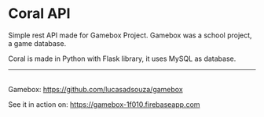 # Coral API

Simple rest API made for Gamebox Project. Gamebox was a school project, a game database.

Coral is made in Python with Flask library, it uses MySQL as database.

---
\
Gamebox: https://github.com/lucasadsouza/gamebox

See it in action on: https://gamebox-1f010.firebaseapp.com